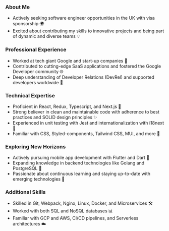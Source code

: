 ### About Me
- Actively seeking software engineer opportunities in the UK with visa sponsorship 🌍
- Excited about contributing my skills to innovative projects and being part of dynamic and diverse teams 💡

### Professional Experience
- Worked at tech giant Google and start-up companies 🏢
- Contributed to cutting-edge SaaS applications and fostered the Google Developer community 🌐
- Deep understanding of Developer Relations (DevRel) and supported developers worldwide 🤝

### Technical Expertise
- Proficient in React, Redux, Typescript, and Next.js 🚀
- Strong believer in clean and maintainable code with adherence to best practices and SOLID design principles ✨
- Experienced in unit testing with Jest and internationalization with i18next 🧪
- Familiar with CSS, Styled-components, Tailwind CSS, MUI, and more 🎨

### Exploring New Horizons
- Actively pursuing mobile app development with Flutter and Dart 📱
- Expanding knowledge in backend technologies like Golang and PostgreSQL 🐘
- Passionate about continuous learning and staying up-to-date with emerging technologies 🌱

### Additional Skills
- Skilled in Git, Webpack, Nginx, Linux, Docker, and Microservices 🛠️
- Worked with both SQL and NoSQL databases 📊
- Familiar with GCP and AWS, CI/CD pipelines, and Serverless architectures ☁️
